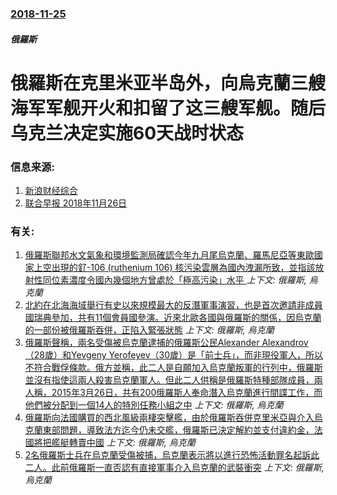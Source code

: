 ### [2018-11-25](/news/2018/11/25/index.md)

##### 俄羅斯
# 俄羅斯在克里米亚半岛外，向烏克蘭三艘海军军舰开火和扣留了这三艘军舰。随后乌克兰决定实施60天战时状态 




### 信息来源:

1. [新浪财经综合](https://finance.sina.com.cn/money/nmetal/roll//doc-ihpevhck7836887.shtml)
2. [联合早报 2018年11月26日](https://www.zaobao.com/realtime/world/story20181126-910871)

### 有关:

1. [俄羅斯聯邦水文氣象和環境監測局確認今年九月尾烏克蘭、羅馬尼亞等東歐國家上空出現的釕-106 (ruthenium 106) 核污染雲層為國內洩漏所致，並指該放射性同位素濃度令國內幾個地方曾處於「極高污染」水平 ](/news/2017/11/20/俄羅斯聯邦水文氣象和環境監測局確認今年九月尾烏克蘭-羅馬尼亞等東歐國家上空出現的釕-106-ruthenium-106.md) _上下文: 俄羅斯, 烏克蘭_
2. [北約在北海海域舉行有史以來規模最大的反潛軍事演習，也是首次邀請非成員國瑞典參加，共有11個會員國參演。近來北歐各國與俄羅斯的關係，因烏克蘭的一部份被俄羅斯吞併，正陷入緊張狀態](/news/2015/05/4/北約在北海海域舉行有史以來規模最大的反潛軍事演習-也是首次邀請非成員國瑞典參加-共有11個會員國參演-近來北歐各國與俄羅.md) _上下文: 俄羅斯, 烏克蘭_
3. [俄羅斯聲稱，兩名受傷被烏克蘭逮捕的俄羅斯公民Alexander Alexandrov（28歲）和Yevgeny Yerofeyev（30歲）是「前士兵」，而非現役軍人，所以不符合戰俘條款。俄方並稱，此二人是自願加入烏克蘭叛軍的行列中，俄羅斯並沒有指使這兩人殺害烏克蘭軍人。但此二人供稱是俄羅斯特種部隊成員，兩人稱，2015年3月26日，共有200俄羅斯人奉命潛入烏克蘭進行間諜工作，而他們被分配到一個14人的特別任務小組之中](/news/2015/05/29/俄羅斯聲稱-兩名受傷被烏克蘭逮捕的俄羅斯公民Alexander-Alexandrov-28歲-和Yevgeny-Yero.md) _上下文: 俄羅斯, 烏克蘭_
4. [俄羅斯向法國購買的西北風級兩棲突擊艦，由於俄羅斯吞併克里米亞與介入烏克蘭東部問題，導致法方迄今仍未交艦，俄羅斯已決定解約並支付違約金，法國將把艦艇轉賣中國](/news/2015/05/25/俄羅斯向法國購買的西北風級兩棲突擊艦-由於俄羅斯吞併克里米亞與介入烏克蘭東部問題-導致法方迄今仍未交艦-俄羅斯已決定解約.md) _上下文: 俄羅斯, 烏克蘭_
5. [2名俄羅斯士兵在烏克蘭受傷被捕，烏克蘭表示將以進行恐怖活動罪名起訴此二人。此前俄羅斯一直否認有直接軍事介入烏克蘭的武裝衝突](/news/2015/05/18/2名俄羅斯士兵在烏克蘭受傷被捕-烏克蘭表示將以進行恐怖活動罪名起訴此二人-此前俄羅斯一直否認有直接軍事介入烏克蘭的武裝衝.md) _上下文: 俄羅斯, 烏克蘭_
